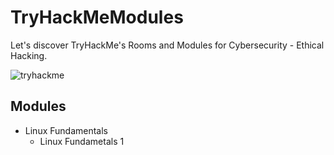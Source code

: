 # TryHackMeModules

Let's discover TryHackMe's Rooms and Modules for Cybersecurity - Ethical Hacking.

![tryhackme](https://user-images.githubusercontent.com/51766689/134710332-4f82efba-a64d-4635-b118-0e08e922e1aa.JPG)


## Modules

* Linux Fundamentals
    * Linux Fundametals 1
